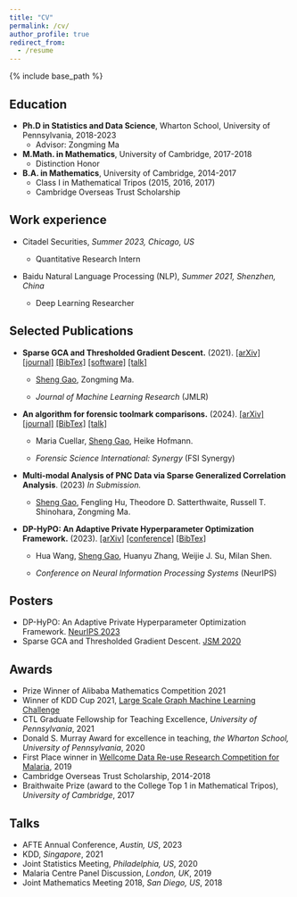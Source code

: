 ```yaml
---
title: "CV"
permalink: /cv/
author_profile: true
redirect_from:
  - /resume
---
```



{% include base_path %}

Education
------
* **Ph.D in Statistics and Data Science**, Wharton School, University of Pennsylvania, 2018-2023
  * Advisor: Zongming Ma
* **M.Math. in Mathematics**, University of Cambridge, 2017-2018
  * Distinction Honor
* **B.A. in Mathematics**, University of Cambridge, 2014-2017
  * Class I in Mathematical Tripos (2015, 2016, 2017)
  * Cambridge Overseas Trust Scholarship

Work experience
------
* Citadel Securities, *Summer 2023, Chicago, US*
  * Quantitative Research Intern

* Baidu Natural Language Processing (NLP), *Summer 2021, Shenzhen, China*
  * Deep Learning Researcher
  

Selected Publications
------
* **Sparse GCA and Thresholded Gradient Descent.** (2021). [[arXiv]](https://arxiv.org/abs/2107.00371) [[journal]](https://www.jmlr.org/papers/v24/21-0745.html) [[BibTex]](https://scholar.googleusercontent.com/scholar.bib?q=info:i4acD0E2b8kJ:scholar.google.com/&output=citation&scisdr=ClHSR4v_EN3f3LBzvys:AFWwaeYAAAAAZRh1pyvGbrFJwDFuKfXkZvzGfJc&scisig=AFWwaeYAAAAAZRh1p6KeiD7Hsm8YAjjYNNFe20E&scisf=4&ct=citation&cd=-1&hl=en) [[software]](https://github.com/ShengGao-wharton/Sparse-Generalized-Correlation-Analysis) [[talk]](https://ww2.amstat.org/meetings/jsm/2020/onlineprogram/AbstractDetails.cfm?abstractid=313168)

  * <ins>Sheng Gao</ins>, Zongming Ma.

  * _Journal of Machine Learning Research_ (JMLR)

* **An algorithm for forensic toolmark comparisons.** (2024). [[arXiv]](https://arxiv.org/abs/2312.00032) [[journal]](https://www.sciencedirect.com/science/article/pii/S2589871X24000901) [[BibTex]](https://scholar.googleusercontent.com/scholar.bib?q=info:_IiNaypbQkYJ:scholar.google.com/&output=citation&scisdr=ClHcv9QfEID3hxBTZ7Y:AFWwaeYAAAAAZqRVf7Zdm8qWDIi7emh7jsKP-Zg&scisig=AFWwaeYAAAAAZqRVfwpGskmzILnkW4mysdxlCa8&scisf=4&ct=citation&cd=-1&hl=en) [[talk]](https://publichealth.jhu.edu/events/2024/biostatistics-dept-seminar-introducing-forensic-science-to-biostatistics-a-method-for-forensic-toolmark-comparisons)

  * Maria Cuellar, <ins>Sheng Gao</ins>, Heike Hofmann.

  * _Forensic Science International: Synergy_ (FSI Synergy)

* **Multi-modal Analysis of PNC Data via Sparse Generalized Correlation Analysis**. (2023) *In Submission.*

  * <ins>Sheng Gao</ins>, Fengling Hu, Theodore D. Satterthwaite, Russell T. Shinohara, Zongming Ma.

* **DP-HyPO: An Adaptive Private Hyperparameter Optimization Framework.** (2023). [[arXiv]](https://arxiv.org/abs/2306.05734) [[conference]](https://arxiv.org/abs/2306.05734) [[BibTex]](https://scholar.googleusercontent.com/scholar.bib?q=info:9cexp8L5MRsJ:scholar.google.com/&output=citation&scisdr=ClHSR4v_EN3f3LBwT-o:AFWwaeYAAAAAZRh2V-qsuUGeMDcc5vYTExVHDSM&scisig=AFWwaeYAAAAAZRh2V9KmW1ShSV1zrU_SNjvslvI&scisf=4&ct=citation&cd=-1&hl=en)

  * Hua Wang, <ins>Sheng Gao</ins>, Huanyu Zhang, Weijie J. Su, Milan Shen.

  * _Conference on Neural Information Processing Systems_ (NeurIPS)

Posters
------
* DP-HyPO: An Adaptive Private Hyperparameter Optimization Framework. [NeurIPS 2023](https://neurips.cc/virtual/2023/poster/72902)
* Sparse GCA and Thresholded Gradient Descent. [JSM 2020](https://ww2.amstat.org/meetings/jsm/2020/onlineprogram/AbstractDetails.cfm?abstractid=313168)


  
Awards
------
* Prize Winner of Alibaba Mathematics Competition 2021
* Winner of KDD Cup 2021, [Large Scale Graph Machine Learning Challenge](https://ogb.stanford.edu/kddcup2021/results/)
* CTL Graduate Fellowship for Teaching Excellence, *University of Pennsylvania*, 2021
* Donald S. Murray Award for excellence in teaching, *the Wharton School, University of Pennsylvania*, 2020
* First Place winner in  [Wellcome Data Re-use Research Competition for Malaria](https://www.synapse.org/#!Synapse:syn18379247/wiki/588810), 2019 
* Cambridge Overseas Trust Scholarship, 2014-2018
* Braithwaite Prize (award to the College Top 1 in Mathematical Tripos), *University of Cambridge*, 2017

Talks
------
* AFTE Annual Conference, *Austin, US*, 2023
* KDD, *Singapore*, 2021
* Joint Statistics Meeting, *Philadelphia, US*, 2020
* Malaria Centre Panel Discussion, *London, UK*, 2019 
* Joint Mathematics Meeting 2018, *San Diego, US*, 2018

<!-- Talks
======
  <ul>{% for post in site.talks %}
    {% include archive-single-talk-cv.html %}
  {% endfor %}</ul> -->
  

